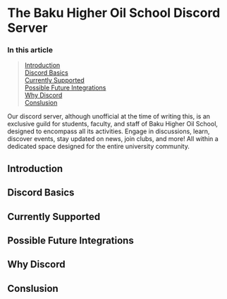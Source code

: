 # The Baku Higher Oil School Discord Server

### In this article

> [Introduction](#introduction)  
> [Discord Basics](#discord-basics)  
> [Currently Supported](#currently-supported)  
> [Possible Future Integrations](#possible-future-integrations)  
> [Why Discord](#why-discord)  
> [Conslusion](#conslusion)  

Our discord server, although unofficial at the time of writing this, is an exclusive guild for students, faculty, and staff of Baku Higher Oil School, designed to encompass all its activities. Engage in discussions, learn, discover events, stay updated on news, join clubs, and more! All within a dedicated space designed for the entire university community.

## Introduction

## Discord Basics

## Currently Supported

## Possible Future Integrations

## Why Discord

## Conslusion

